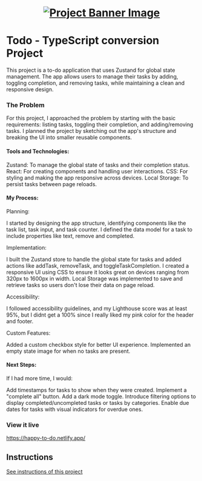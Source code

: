 <h1 align="center">
  <a href="">
    <img src="./src/assets/banner.svg" alt="Project Banner Image">
  </a>
</h1>

# Todo - TypeScript conversion Project

This project is a to-do application that uses Zustand for global state management. The app allows users to manage their tasks by adding, toggling completion, and removing tasks, while maintaining a clean and responsive design.

### The Problem

For this project, I approached the problem by starting with the basic requirements: listing tasks, toggling their completion, and adding/removing tasks. I planned the project by sketching out the app's structure and breaking the UI into smaller reusable components.

#### Tools and Technologies:
Zustand: To manage the global state of tasks and their completion status.
React: For creating components and handling user interactions.
CSS: For styling and making the app responsive across devices.
Local Storage: To persist tasks between page reloads.
#### My Process:

Planning:

I started by designing the app structure, identifying components like the task list, task input, and task counter.
I defined the data model for a task to include properties like text, remove and completed.

Implementation:

I built the Zustand store to handle the global state for tasks and added actions like addTask, removeTask, and toggleTaskCompletion.
I created a responsive UI using CSS to ensure it looks great on devices ranging from 320px to 1600px in width.
Local Storage was implemented to save and retrieve tasks so users don't lose their data on page reload.

Accessibility:

I followed accessibility guidelines, and my Lighthouse score was at least 95%, but I didnt get a 100% since I really liked my pink color for the header and footer.

Custom Features:

Added a custom checkbox style for better UI experience.
Implemented an empty state image for when no tasks are present.

#### Next Steps:

If I had more time, I would:

Add timestamps for tasks to show when they were created.
Implement a "complete all" button.
Add a dark mode toggle.
Introduce filtering options to display completed/uncompleted tasks or tasks by categories.
Enable due dates for tasks with visual indicators for overdue ones.

### View it live

https://happy-to-do.netlify.app/

## Instructions

<a href="instructions.md">
   See instructions of this project
  </a>
